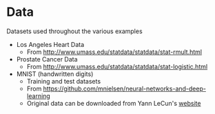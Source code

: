 # Data

Datasets used throughout the various examples

* Los Angeles Heart Data
  * From http://www.umass.edu/statdata/statdata/stat-rmult.html
* Prostate Cancer Data
  * From http://www.umass.edu/statdata/statdata/stat-logistic.html
* MNIST (handwritten digits)
  * Training and test datasets
  * From https://github.com/mnielsen/neural-networks-and-deep-learning
  * Original data can be downloaded from Yann LeCun's [website](http://yann.lecun.com/exdb/mnist/index.html)
